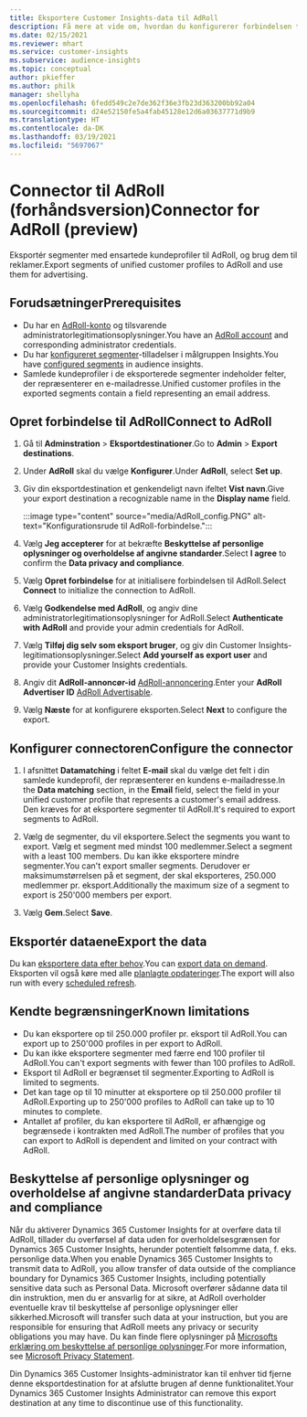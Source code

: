 ```yaml
---
title: Eksportere Customer Insights-data til AdRoll
description: Få mere at vide om, hvordan du konfigurerer forbindelsen til AdRoll.
ms.date: 02/15/2021
ms.reviewer: mhart
ms.service: customer-insights
ms.subservice: audience-insights
ms.topic: conceptual
author: pkieffer
ms.author: philk
manager: shellyha
ms.openlocfilehash: 6fedd549c2e7de362f36e3fb23d363200bb92a04
ms.sourcegitcommit: d24e52150fe5a4fab45128e12d6a03637771d9b9
ms.translationtype: HT
ms.contentlocale: da-DK
ms.lasthandoff: 03/19/2021
ms.locfileid: "5697067"
---
```

# <a name="connector-for-adroll-preview"></a><span data-ttu-id="425e5-103">Connector til AdRoll (forhåndsversion)</span><span class="sxs-lookup"><span data-stu-id="425e5-103">Connector for AdRoll (preview)</span></span>

<span data-ttu-id="425e5-104">Eksportér segmenter med ensartede kundeprofiler til AdRoll, og brug dem til reklamer.</span><span class="sxs-lookup"><span data-stu-id="425e5-104">Export segments of unified customer profiles to AdRoll and use them for advertising.</span></span> 

## <a name="prerequisites"></a><span data-ttu-id="425e5-105">Forudsætninger</span><span class="sxs-lookup"><span data-stu-id="425e5-105">Prerequisites</span></span>

-   <span data-ttu-id="425e5-106">Du har en [AdRoll-konto](https://www.adroll.com/) og tilsvarende administratorlegitimationsoplysninger.</span><span class="sxs-lookup"><span data-stu-id="425e5-106">You have an [AdRoll account](https://www.adroll.com/) and corresponding administrator credentials.</span></span>
-   <span data-ttu-id="425e5-107">Du har [konfigureret segmenter](segments.md)-tilladelser i målgruppen Insights.</span><span class="sxs-lookup"><span data-stu-id="425e5-107">You have [configured segments](segments.md) in audience insights.</span></span>
-   <span data-ttu-id="425e5-108">Samlede kundeprofiler i de eksporterede segmenter indeholder felter, der repræsenterer en e-mailadresse.</span><span class="sxs-lookup"><span data-stu-id="425e5-108">Unified customer profiles in the exported segments contain a field representing an email address.</span></span>

## <a name="connect-to-adroll"></a><span data-ttu-id="425e5-109">Opret forbindelse til AdRoll</span><span class="sxs-lookup"><span data-stu-id="425e5-109">Connect to AdRoll</span></span>

1. <span data-ttu-id="425e5-110">Gå til **Adminstration** > **Eksportdestinationer**.</span><span class="sxs-lookup"><span data-stu-id="425e5-110">Go to **Admin** > **Export destinations**.</span></span>

1. <span data-ttu-id="425e5-111">Under **AdRoll** skal du vælge **Konfigurer**.</span><span class="sxs-lookup"><span data-stu-id="425e5-111">Under **AdRoll**, select **Set up**.</span></span>

1. <span data-ttu-id="425e5-112">Giv din eksportdestination et genkendeligt navn ifeltet **Vist navn**.</span><span class="sxs-lookup"><span data-stu-id="425e5-112">Give your export destination a recognizable name in the **Display name** field.</span></span>

   :::image type="content" source="media/AdRoll_config.PNG" alt-text="Konfigurationsrude til AdRoll-forbindelse.":::

1. <span data-ttu-id="425e5-114">Vælg **Jeg accepterer** for at bekræfte **Beskyttelse af personlige oplysninger og overholdelse af angivne standarder**.</span><span class="sxs-lookup"><span data-stu-id="425e5-114">Select **I agree** to confirm the **Data privacy and compliance**.</span></span>

1. <span data-ttu-id="425e5-115">Vælg **Opret forbindelse** for at initialisere forbindelsen til AdRoll.</span><span class="sxs-lookup"><span data-stu-id="425e5-115">Select **Connect** to initialize the connection to AdRoll.</span></span>

1. <span data-ttu-id="425e5-116">Vælg **Godkendelse med AdRoll**, og angiv dine administratorlegitimationsoplysninger for AdRoll.</span><span class="sxs-lookup"><span data-stu-id="425e5-116">Select **Authenticate with AdRoll** and provide your admin credentials for AdRoll.</span></span> 

1. <span data-ttu-id="425e5-117">Vælg **Tilføj dig selv som eksport bruger**, og giv din Customer Insights-legitimationsoplysninger.</span><span class="sxs-lookup"><span data-stu-id="425e5-117">Select **Add yourself as export user** and provide your Customer Insights credentials.</span></span>

1. <span data-ttu-id="425e5-118">Angiv dit **AdRoll-annoncør-id** [AdRoll-annoncering](https://help.adroll.com/hc/en-us/articles/212011838-Advertiser-Profiles).</span><span class="sxs-lookup"><span data-stu-id="425e5-118">Enter your **AdRoll Advertiser ID** [AdRoll Advertisable](https://help.adroll.com/hc/en-us/articles/212011838-Advertiser-Profiles).</span></span>

1. <span data-ttu-id="425e5-119">Vælg **Næste** for at konfigurere eksporten.</span><span class="sxs-lookup"><span data-stu-id="425e5-119">Select **Next** to configure the export.</span></span>

## <a name="configure-the-connector"></a><span data-ttu-id="425e5-120">Konfigurer connectoren</span><span class="sxs-lookup"><span data-stu-id="425e5-120">Configure the connector</span></span>

1. <span data-ttu-id="425e5-121">I afsnittet **Datamatching** i feltet **E-mail** skal du vælge det felt i din samlede kundeprofil, der repræsenterer en kundens e-mailadresse.</span><span class="sxs-lookup"><span data-stu-id="425e5-121">In the **Data matching** section, in the **Email** field, select the field in your unified customer profile that represents a customer's email address.</span></span> <span data-ttu-id="425e5-122">Den kræves for at eksportere segmenter til AdRoll.</span><span class="sxs-lookup"><span data-stu-id="425e5-122">It's required to export segments to AdRoll.</span></span>

1. <span data-ttu-id="425e5-123">Vælg de segmenter, du vil eksportere.</span><span class="sxs-lookup"><span data-stu-id="425e5-123">Select the segments you want to export.</span></span> <span data-ttu-id="425e5-124">Vælg et segment med mindst 100 medlemmer.</span><span class="sxs-lookup"><span data-stu-id="425e5-124">Select a segment with a least 100 members.</span></span> <span data-ttu-id="425e5-125">Du kan ikke eksportere mindre segmenter.</span><span class="sxs-lookup"><span data-stu-id="425e5-125">You can't export smaller segments.</span></span> <span data-ttu-id="425e5-126">Derudover er maksimumstørrelsen på et segment, der skal eksporteres, 250.000 medlemmer pr. eksport.</span><span class="sxs-lookup"><span data-stu-id="425e5-126">Additionally the maximum size of a segment to export is 250'000 members per export.</span></span> 

1. <span data-ttu-id="425e5-127">Vælg **Gem**.</span><span class="sxs-lookup"><span data-stu-id="425e5-127">Select **Save**.</span></span>

## <a name="export-the-data"></a><span data-ttu-id="425e5-128">Eksportér dataene</span><span class="sxs-lookup"><span data-stu-id="425e5-128">Export the data</span></span>

<span data-ttu-id="425e5-129">Du kan [eksportere data efter behov](export-destinations.md).</span><span class="sxs-lookup"><span data-stu-id="425e5-129">You can [export data on demand](export-destinations.md).</span></span> <span data-ttu-id="425e5-130">Eksporten vil også køre med alle [planlagte opdateringer](system.md#schedule-tab).</span><span class="sxs-lookup"><span data-stu-id="425e5-130">The export will also run with every [scheduled refresh](system.md#schedule-tab).</span></span>

## <a name="known-limitations"></a><span data-ttu-id="425e5-131">Kendte begrænsninger</span><span class="sxs-lookup"><span data-stu-id="425e5-131">Known limitations</span></span>

- <span data-ttu-id="425e5-132">Du kan eksportere op til 250.000 profiler pr. eksport til AdRoll.</span><span class="sxs-lookup"><span data-stu-id="425e5-132">You can export up to 250'000 profiles in per export to AdRoll.</span></span>
- <span data-ttu-id="425e5-133">Du kan ikke eksportere segmenter med færre end 100 profiler til AdRoll.</span><span class="sxs-lookup"><span data-stu-id="425e5-133">You can't export segments with fewer than 100 profiles to AdRoll.</span></span> 
- <span data-ttu-id="425e5-134">Eksport til AdRoll er begrænset til segmenter.</span><span class="sxs-lookup"><span data-stu-id="425e5-134">Exporting to AdRoll is limited to segments.</span></span>
- <span data-ttu-id="425e5-135">Det kan tage op til 10 minutter at eksportere op til 250.000 profiler til AdRoll.</span><span class="sxs-lookup"><span data-stu-id="425e5-135">Exporting up to 250'000 profiles to AdRoll can take up to 10 minutes to complete.</span></span> 
- <span data-ttu-id="425e5-136">Antallet af profiler, du kan eksportere til AdRoll, er afhængige og begrænsede i kontrakten med AdRoll.</span><span class="sxs-lookup"><span data-stu-id="425e5-136">The number of profiles that you can export to AdRoll is dependent and limited on your contract with AdRoll.</span></span>

## <a name="data-privacy-and-compliance"></a><span data-ttu-id="425e5-137">Beskyttelse af personlige oplysninger og overholdelse af angivne standarder</span><span class="sxs-lookup"><span data-stu-id="425e5-137">Data privacy and compliance</span></span>

<span data-ttu-id="425e5-138">Når du aktiverer Dynamics 365 Customer Insights for at overføre data til AdRoll, tillader du overførsel af data uden for overholdelsesgrænsen for Dynamics 365 Customer Insights, herunder potentielt følsomme data, f. eks. personlige data.</span><span class="sxs-lookup"><span data-stu-id="425e5-138">When you enable Dynamics 365 Customer Insights to transmit data to AdRoll, you allow transfer of data outside of the compliance boundary for Dynamics 365 Customer Insights, including potentially sensitive data such as Personal Data.</span></span> <span data-ttu-id="425e5-139">Microsoft overfører sådanne data til din instruktion, men du er ansvarlig for at sikre, at AdRoll overholder eventuelle krav til beskyttelse af personlige oplysninger eller sikkerhed.</span><span class="sxs-lookup"><span data-stu-id="425e5-139">Microsoft will transfer such data at your instruction, but you are responsible for ensuring that AdRoll meets any privacy or security obligations you may have.</span></span> <span data-ttu-id="425e5-140">Du kan finde flere oplysninger på [Microsofts erklæring om beskyttelse af personlige oplysninger](https://go.microsoft.com/fwlink/?linkid=396732).</span><span class="sxs-lookup"><span data-stu-id="425e5-140">For more information, see [Microsoft Privacy Statement](https://go.microsoft.com/fwlink/?linkid=396732).</span></span>

<span data-ttu-id="425e5-141">Din Dynamics 365 Customer Insights-administrator kan til enhver tid fjerne denne eksportdestination for at afslutte brugen af denne funktionalitet.</span><span class="sxs-lookup"><span data-stu-id="425e5-141">Your Dynamics 365 Customer Insights Administrator can remove this export destination at any time to discontinue use of this functionality.</span></span>
